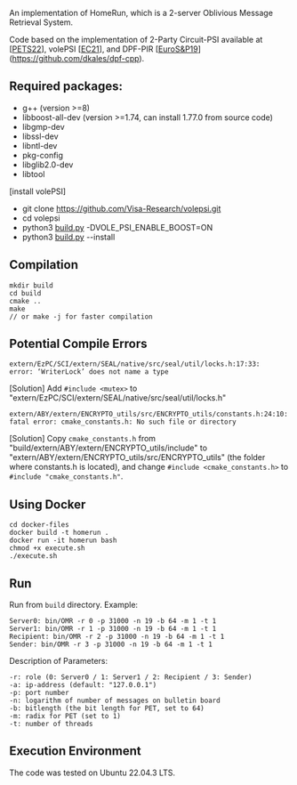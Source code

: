 An implementation of HomeRun, which is a 2-server Oblivious Message Retrieval System.

Code based on the implementation of 2-Party Circuit-PSI available at \[[PETS22](https://github.com/shahakash28/2PC-Circuit-PSI)\], volePSI \[[EC21](https://github.com/Visa-Research/volepsi)\], and DPF-PIR \[[EuroS&P19](https://ieeexplore.ieee.org/document/8806754)\](https://github.com/dkales/dpf-cpp).

## Required packages:
 - g++ (version >=8)
 - libboost-all-dev (version >=1.74, can install 1.77.0 from source code)
 - libgmp-dev
 - libssl-dev
 - libntl-dev
 - pkg-config
 - libglib2.0-dev
 - libtool
 
[install volePSI]
 - git clone https://github.com/Visa-Research/volepsi.git
 - cd volepsi
 - python3 [build.py](http://build.py/) -DVOLE_PSI_ENABLE_BOOST=ON
 - python3 [build.py](http://build.py/) --install


## Compilation
```
mkdir build
cd build
cmake ..
make
// or make -j for faster compilation
```

## Potential Compile Errors
```
extern/EzPC/SCI/extern/SEAL/native/src/seal/util/locks.h:17:33: 
error: ‘WriterLock’ does not name a type
```
[Solution] Add `#include <mutex>` to "extern/EzPC/SCI/extern/SEAL/native/src/seal/util/locks.h"

```
extern/ABY/extern/ENCRYPTO_utils/src/ENCRYPTO_utils/constants.h:24:10: 
fatal error: cmake_constants.h: No such file or directory
```
[Solution] Copy `cmake_constants.h` from "build/extern/ABY/extern/ENCRYPTO_utils/include" to "extern/ABY/extern/ENCRYPTO_utils/src/ENCRYPTO_utils" (the folder where constants.h is located), and change `#include <cmake_constants.h>` to `#include "cmake_constants.h"`.

## Using Docker
```
cd docker-files
docker build -t homerun .
docker run -it homerun bash
chmod +x execute.sh
./execute.sh
```

## Run
Run from `build` directory.
Example:
```
Server0: bin/OMR -r 0 -p 31000 -n 19 -b 64 -m 1 -t 1
Server1: bin/OMR -r 1 -p 31000 -n 19 -b 64 -m 1 -t 1
Recipient: bin/OMR -r 2 -p 31000 -n 19 -b 64 -m 1 -t 1
Sender: bin/OMR -r 3 -p 31000 -n 19 -b 64 -m 1 -t 1
```
Description of Parameters:
```
-r: role (0: Server0 / 1: Server1 / 2: Recipient / 3: Sender)
-a: ip-address (default: "127.0.0.1")
-p: port number
-n: logarithm of number of messages on bulletin board
-b: bitlength (the bit length for PET, set to 64)
-m: radix for PET (set to 1)
-t: number of threads
```

## Execution Environment
The code was tested on Ubuntu 22.04.3 LTS.



